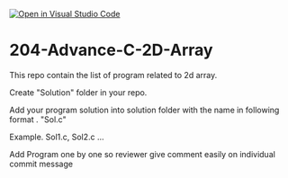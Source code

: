 [![Open in Visual Studio Code](https://classroom.github.com/assets/open-in-vscode-f059dc9a6f8d3a56e377f745f24479a46679e63a5d9fe6f495e02850cd0d8118.svg)](https://classroom.github.com/online_ide?assignment_repo_id=7484521&assignment_repo_type=AssignmentRepo)
# 204-Advance-C-2D-Array
This repo contain the list of program related to 2d array.

Create "Solution" folder in your repo.

Add your program solution into solution folder with the name in following format . "Sol<prog no>.c"
  
Example. Sol1.c, Sol2.c ...
  
Add Program one by one so reviewer give comment easily on individual commit message 
